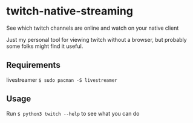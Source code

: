# twitch-native-streaming
See which twitch channels are online and watch on your native client

Just my personal tool for viewing twitch without a browser, but probably some folks might find it useful.

## Requirements
livestreamer
`$ sudo pacman -S livestreamer`

## Usage
Run `$ python3 twitch --help` to see what you can do
